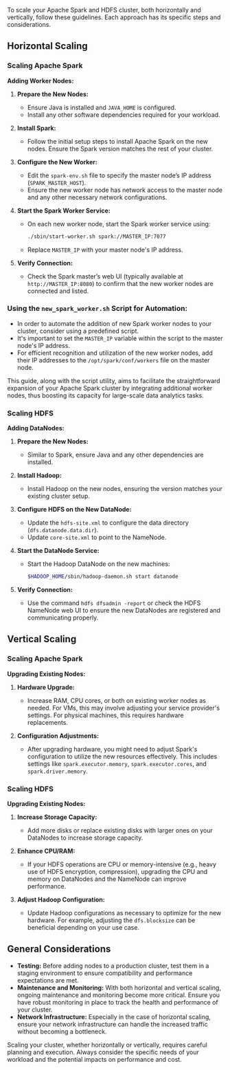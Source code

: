 To scale your Apache Spark and HDFS cluster, both horizontally and vertically, follow these guidelines. Each approach has its specific steps and considerations.

## Horizontal Scaling

### Scaling Apache Spark

**Adding Worker Nodes:**

1. **Prepare the New Nodes:**
   - Ensure Java is installed and `JAVA_HOME` is configured.
   - Install any other software dependencies required for your workload.

2. **Install Spark:**
   - Follow the initial setup steps to install Apache Spark on the new nodes. Ensure the Spark version matches the rest of your cluster.

3. **Configure the New Worker:**
   - Edit the `spark-env.sh` file to specify the master node’s IP address (`SPARK_MASTER_HOST`).
   - Ensure the new worker node has network access to the master node and any other necessary network configurations.

4. **Start the Spark Worker Service:**
   - On each new worker node, start the Spark worker service using:
     ```bash
     ./sbin/start-worker.sh spark://MASTER_IP:7077
     ```
   - Replace `MASTER_IP` with your master node's IP address.

5. **Verify Connection:**
   - Check the Spark master’s web UI (typically available at `http://MASTER_IP:8080`) to confirm that the new worker nodes are connected and listed.

### Using the `new_spark_worker.sh` Script for Automation:

- In order to automate the addition of new Spark worker nodes to your cluster, consider using a predefined script.
- It's important to set the `MASTER_IP` variable within the script to the master node's IP address.
- For efficient recognition and utilization of the new worker nodes, add their IP addresses to the `/opt/spark/conf/workers` file on the master node.

This guide, along with the script utility, aims to facilitate the straightforward expansion of your Apache Spark cluster by integrating additional worker nodes, thus boosting its capacity for large-scale data analytics tasks.

### Scaling HDFS

**Adding DataNodes:**

1. **Prepare the New Nodes:**
   - Similar to Spark, ensure Java and any other dependencies are installed.

2. **Install Hadoop:**
   - Install Hadoop on the new nodes, ensuring the version matches your existing cluster setup.

3. **Configure HDFS on the New DataNode:**
   - Update the `hdfs-site.xml` to configure the data directory (`dfs.datanode.data.dir`).
   - Update `core-site.xml` to point to the NameNode.

4. **Start the DataNode Service:**
   - Start the Hadoop DataNode on the new machines:
     ```bash
     $HADOOP_HOME/sbin/hadoop-daemon.sh start datanode
     ```

5. **Verify Connection:**
   - Use the command `hdfs dfsadmin -report` or check the HDFS NameNode web UI to ensure the new DataNodes are registered and communicating properly.
   

## Vertical Scaling

### Scaling Apache Spark

**Upgrading Existing Nodes:**

1. **Hardware Upgrade:**
   - Increase RAM, CPU cores, or both on existing worker nodes as needed. For VMs, this may involve adjusting your service provider's settings. For physical machines, this requires hardware replacements.

2. **Configuration Adjustments:**
   - After upgrading hardware, you might need to adjust Spark's configuration to utilize the new resources effectively. This includes settings like `spark.executor.memory`, `spark.executor.cores`, and `spark.driver.memory`.

### Scaling HDFS

**Upgrading Existing Nodes:**

1. **Increase Storage Capacity:**
   - Add more disks or replace existing disks with larger ones on your DataNodes to increase storage capacity.

2. **Enhance CPU/RAM:**
   - If your HDFS operations are CPU or memory-intensive (e.g., heavy use of HDFS encryption, compression), upgrading the CPU and memory on DataNodes and the NameNode can improve performance.

3. **Adjust Hadoop Configuration:**
   - Update Hadoop configurations as necessary to optimize for the new hardware. For example, adjusting the `dfs.blocksize` can be beneficial depending on your use case.

## General Considerations

- **Testing:** Before adding nodes to a production cluster, test them in a staging environment to ensure compatibility and performance expectations are met.
- **Maintenance and Monitoring:** With both horizontal and vertical scaling, ongoing maintenance and monitoring become more critical. Ensure you have robust monitoring in place to track the health and performance of your cluster.
- **Network Infrastructure:** Especially in the case of horizontal scaling, ensure your network infrastructure can handle the increased traffic without becoming a bottleneck.

Scaling your cluster, whether horizontally or vertically, requires careful planning and execution. Always consider the specific needs of your workload and the potential impacts on performance and cost.